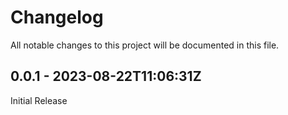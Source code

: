 # Changelog

All notable changes to this project will be documented in this file.

## 0.0.1 - 2023-08-22T11:06:31Z

Initial Release

